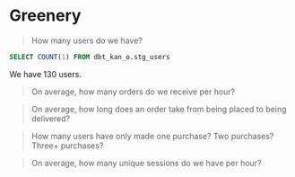 # Greenery

> How many users do we have?

```sql
SELECT COUNT(1) FROM dbt_kan_o.stg_users
```

We have 130 users.


> On average, how many orders do we receive per hour?


> On average, how long does an order take from being placed to being delivered?


> How many users have only made one purchase? Two purchases? Three+ purchases?


> On average, how many unique sessions do we have per hour?